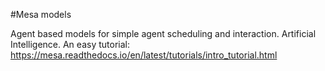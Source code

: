 #Mesa models    

Agent based models for simple agent scheduling and interaction. 
Artificial Intelligence.
An easy tutorial: https://mesa.readthedocs.io/en/latest/tutorials/intro_tutorial.html